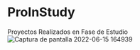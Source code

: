 # ProInStudy
Proyectos Realizados en Fase de Estudio
![Captura de pantalla 2022-06-15 164939](https://user-images.githubusercontent.com/104040670/173936007-9cf18b4e-b739-4073-9cd4-b187fe3f61fa.jpg)


